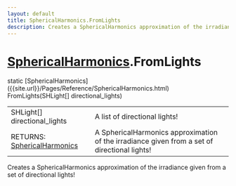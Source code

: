 ```yaml
---
layout: default
title: SphericalHarmonics.FromLights
description: Creates a SphericalHarmonics approximation of the irradiance given from a set of directional lights!
---
```

# [SphericalHarmonics]({{site.url}}/Pages/Reference/SphericalHarmonics.html).FromLights

<div class='signature' markdown='1'>
static [SphericalHarmonics]({{site.url}}/Pages/Reference/SphericalHarmonics.html) FromLights(SHLight[] directional_lights)
</div>

|  |  |
|--|--|
|SHLight[] directional_lights|A list of directional lights!|
|RETURNS: [SphericalHarmonics]({{site.url}}/Pages/Reference/SphericalHarmonics.html)|A SphericalHarmonics approximation of the irradiance given from a set of directional lights!|

Creates a SphericalHarmonics approximation of the
irradiance given from a set of directional lights!



